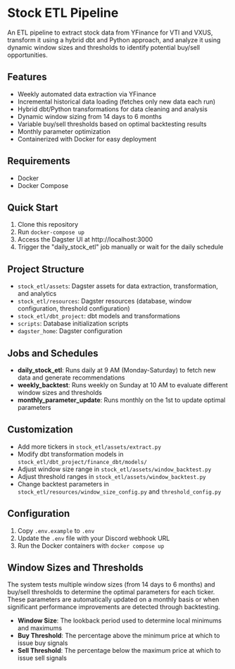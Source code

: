 # Stock ETL Pipeline

An ETL pipeline to extract stock data from YFinance for VTI and VXUS, transform it using a hybrid dbt and Python approach, and analyze it using dynamic window sizes and thresholds to identify potential buy/sell opportunities.

## Features

- Weekly automated data extraction via YFinance
- Incremental historical data loading (fetches only new data each run)
- Hybrid dbt/Python transformations for data cleaning and analysis
- Dynamic window sizing from 14 days to 6 months
- Variable buy/sell thresholds based on optimal backtesting results
- Monthly parameter optimization
- Containerized with Docker for easy deployment

## Requirements

- Docker
- Docker Compose

## Quick Start

1. Clone this repository
2. Run `docker-compose up`
3. Access the Dagster UI at http://localhost:3000
4. Trigger the "daily_stock_etl" job manually or wait for the daily schedule

## Project Structure

- `stock_etl/assets`: Dagster assets for data extraction, transformation, and analytics
- `stock_etl/resources`: Dagster resources (database, window configuration, threshold configuration)
- `stock_etl/dbt_project`: dbt models and transformations
- `scripts`: Database initialization scripts
- `dagster_home`: Dagster configuration

## Jobs and Schedules

- **daily_stock_etl**: Runs daily at 9 AM (Monday-Saturday) to fetch new data and generate recommendations
- **weekly_backtest**: Runs weekly on Sunday at 10 AM to evaluate different window sizes and thresholds
- **monthly_parameter_update**: Runs monthly on the 1st to update optimal parameters

## Customization

- Add more tickers in `stock_etl/assets/extract.py`
- Modify dbt transformation models in `stock_etl/dbt_project/finance_dbt/models/`
- Adjust window size range in `stock_etl/assets/window_backtest.py`
- Adjust threshold ranges in `stock_etl/assets/window_backtest.py`
- Change backtest parameters in `stock_etl/resources/window_size_config.py` and `threshold_config.py`

## Configuration

1. Copy `.env.example` to `.env`
2. Update the `.env` file with your Discord webhook URL
3. Run the Docker containers with `docker compose up`

## Window Sizes and Thresholds

The system tests multiple window sizes (from 14 days to 6 months) and buy/sell thresholds to determine the optimal parameters for each ticker. These parameters are automatically updated on a monthly basis or when significant performance improvements are detected through backtesting.

- **Window Size**: The lookback period used to determine local minimums and maximums
- **Buy Threshold**: The percentage above the minimum price at which to issue buy signals
- **Sell Threshold**: The percentage below the maximum price at which to issue sell signals